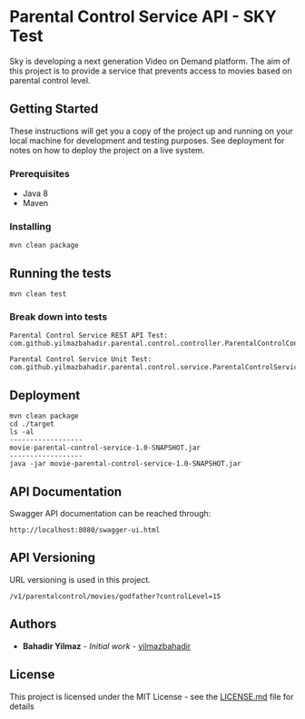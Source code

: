 # Parental Control Service API - SKY Test

Sky is developing a next generation Video on Demand platform. The aim of this project is to provide a service that prevents access to movies based on parental control level.

## Getting Started

These instructions will get you a copy of the project up and running on your local machine for development and testing purposes. See deployment for notes on how to deploy the project on a live system.

### Prerequisites

* Java 8
* Maven

### Installing

```
mvn clean package
```

## Running the tests

```
mvn clean test
```

### Break down into tests

```
Parental Control Service REST API Test: com.github.yilmazbahadir.parental.control.controller.ParentalControlControllerTest

Parental Control Service Unit Test: com.github.yilmazbahadir.parental.control.service.ParentalControlServiceTest: 
```

## Deployment

```
mvn clean package
cd ./target
ls -al
------------------
movie-parental-control-service-1.0-SNAPSHOT.jar
------------------
java -jar movie-parental-control-service-1.0-SNAPSHOT.jar

```

## API Documentation

Swagger API documentation can be reached through:

```
http://localhost:8080/swagger-ui.html
```

## API Versioning

URL versioning is used in this project. 

```
/v1/parentalcontrol/movies/godfather?controlLevel=15
```
## Authors

* **Bahadir Yilmaz** - *Initial work* - [yilmazbahadir](https://github.com/yilmazbahadir)

## License

This project is licensed under the MIT License - see the [LICENSE.md](LICENSE.md) file for details

